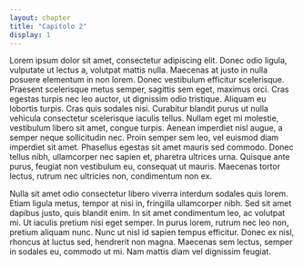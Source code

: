 ```yaml
---
layout: chapter
title: "Capitolo 2"
display: 1
---
```


Lorem ipsum dolor sit amet, consectetur adipiscing elit. Donec odio ligula, vulputate ut lectus a, volutpat mattis nulla. Maecenas at justo in nulla posuere elementum in non lorem. Donec vestibulum efficitur scelerisque. Praesent scelerisque metus semper, sagittis sem eget, maximus orci. Cras egestas turpis nec leo auctor, ut dignissim odio tristique. Aliquam eu lobortis turpis. Cras quis sodales nisi. Curabitur blandit purus ut nulla vehicula consectetur scelerisque iaculis tellus. Nullam eget mi molestie, vestibulum libero sit amet, congue turpis. Aenean imperdiet nisl augue, a semper neque sollicitudin nec. Proin semper sem leo, vel euismod diam imperdiet sit amet. Phasellus egestas sit amet mauris sed commodo. Donec tellus nibh, ullamcorper nec sapien et, pharetra ultrices urna. Quisque ante purus, feugiat non vestibulum eu, consequat ut mauris. Maecenas tortor lectus, rutrum nec ultricies non, condimentum non ex.

Nulla sit amet odio consectetur libero viverra interdum sodales quis lorem. Etiam ligula metus, tempor at nisi in, fringilla ullamcorper nibh. Sed sit amet dapibus justo, quis blandit enim. In sit amet condimentum leo, ac volutpat mi. Ut iaculis pretium nisi eget semper. In purus lorem, rutrum nec leo non, pretium aliquam nunc. Nunc ut nisl id sapien tempus efficitur. Donec ex nisl, rhoncus at luctus sed, hendrerit non magna. Maecenas sem lectus, semper in sodales eu, commodo ut mi. Nam mattis diam vel dignissim feugiat. 